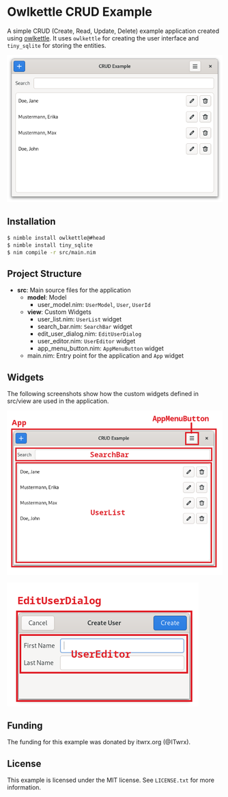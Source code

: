 # Owlkettle CRUD Example

A simple CRUD (Create, Read, Update, Delete) example application created using [owlkettle](https://github.com/can-lehmann/owlkettle).
It uses `owlkettle` for creating the user interface and `tiny_sqlite` for storing the entities.

![Screenshot](assets/screenshot.png)

## Installation

```bash
$ nimble install owlkettle@#head
$ nimble install tiny_sqlite
$ nim compile -r src/main.nim
```

## Project Structure

- **src**: Main source files for the application
  - **model**: Model
    - user_model.nim: `UserModel`, `User`, `UserId`
  - **view**: Custom Widgets
    - user_list.nim: `UserList` widget
    - search_bar.nim: `SearchBar` widget
    - edit_user_dialog.nim: `EditUserDialog`
    - user_editor.nim: `UserEditor` widget
    - app_menu_button.nim: `AppMenuButton` widget
  - main.nim: Entry point for the application and `App` widget

## Widgets

The following screenshots show how the custom widgets defined in src/view are used in the application.

![Widgets in the main application window](assets/app_widgets.png)

![Widgets in the EditUserDialog](assets/dialog_widgets.png)

## Funding

The funding for this example was donated by itwrx.org (@ITwrx).

## License

This example is licensed under the MIT license.
See `LICENSE.txt` for more information.
